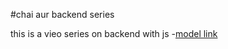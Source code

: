 #chai aur backend series

this is a vieo series on backend with js
-[model link](https://app.eraser.io/workspace/YtPqZ1VogxGy1jzIDkzj)